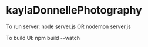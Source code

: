 # kaylaDonnellePhotography

To run server: node server.js OR nodemon server.js

To build UI: npm build --watch

